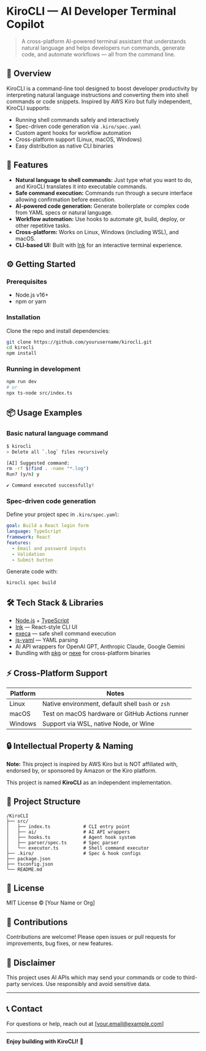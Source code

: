 # KiroCLI — AI Developer Terminal Copilot

> A cross-platform AI-powered terminal assistant that understands natural language and helps developers run commands, generate code, and automate workflows — all from the command line.

## 🚀 Overview

KiroCLI is a command-line tool designed to boost developer productivity by interpreting natural language instructions and converting them into shell commands or code snippets. Inspired by AWS Kiro but fully independent, KiroCLI supports:

- Running shell commands safely and interactively
- Spec-driven code generation via `.kiro/spec.yaml`
- Custom agent hooks for workflow automation
- Cross-platform support (Linux, macOS, Windows)
- Easy distribution as native CLI binaries

## 🎯 Features

- **Natural language to shell commands:** Just type what you want to do, and KiroCLI translates it into executable commands.
- **Safe command execution:** Commands run through a secure interface allowing confirmation before execution.
- **AI-powered code generation:** Generate boilerplate or complex code from YAML specs or natural language.
- **Workflow automation:** Use hooks to automate git, build, deploy, or other repetitive tasks.
- **Cross-platform:** Works on Linux, Windows (including WSL), and macOS.
- **CLI-based UI:** Built with [Ink](https://github.com/vadimdemedes/ink) for an interactive terminal experience.

## ⚙️ Getting Started

### Prerequisites

- Node.js v16+
- npm or yarn

### Installation

Clone the repo and install dependencies:

```bash
git clone https://github.com/yourusername/kirocli.git
cd kirocli
npm install

```

### Running in development

```bash
npm run dev
# or
npx ts-node src/index.ts
```

## 📦 Usage Examples

### Basic natural language command

```bash
$ kirocli
> Delete all `.log` files recursively

[AI] Suggested command:
rm -rf $(find . -name "*.log")
Run? (y/n) y

✔ Command executed successfully!
```

### Spec-driven code generation

Define your project spec in `.kiro/spec.yaml`:

```yaml
goal: Build a React login form
language: TypeScript
framework: React
features:
  - Email and password inputs
  - Validation
  - Submit button
```

Generate code with:

```bash
kirocli spec build
```

## 🛠️ Tech Stack & Libraries

- [Node.js](https://nodejs.org/) + [TypeScript](https://www.typescriptlang.org/)
- [Ink](https://github.com/vadimdemedes/ink) — React-style CLI UI
- [execa](https://github.com/sindresorhus/execa) — safe shell command execution
- [js-yaml](https://github.com/nodeca/js-yaml) — YAML parsing
- AI API wrappers for OpenAI GPT, Anthropic Claude, Google Gemini
- Bundling with [pkg](https://github.com/vercel/pkg) or [nexe](https://github.com/nexe/nexe) for cross-platform binaries

## ⚡ Cross-Platform Support

| Platform | Notes                                             |
| -------- | ------------------------------------------------- |
| Linux    | Native environment, default shell `bash` or `zsh` |
| macOS    | Test on macOS hardware or GitHub Actions runner   |
| Windows  | Support via WSL, native Node, or Wine             |

## 🔒 Intellectual Property & Naming

**Note:** This project is inspired by AWS Kiro but is NOT affiliated with, endorsed by, or sponsored by Amazon or the Kiro platform.

This project is named **KiroCLI** as an independent implementation.

## 🧩 Project Structure

```
/KiroCLI
├── src/
│   ├── index.ts            # CLI entry point
│   ├── ai/                 # AI API wrappers
│   ├── hooks.ts            # Agent hook system
│   ├── parser/spec.ts      # Spec parser
│   └── executor.ts         # Shell command executor
├── .kiro/                  # Spec & hook configs
├── package.json
├── tsconfig.json
└── README.md
```

## 📜 License

MIT License © [Your Name or Org]

## 🙌 Contributions

Contributions are welcome! Please open issues or pull requests for improvements, bug fixes, or new features.

## 🤝 Disclaimer

This project uses AI APIs which may send your commands or code to third-party services. Use responsibly and avoid sensitive data.

---

## 📞 Contact

For questions or help, reach out at \[[your.email@example.com](mailto:your.email@example.com)]

---

**Enjoy building with KiroCLI!** 🚀

